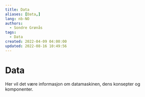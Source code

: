 ```yaml
---
title: Data
aliases: [Data,]
lang: nb-NO
authors:
  - Sondre Grønås
tags:
  - Data
created: 2022-04-09 04:00:00
updated: 2022-08-16 10:49:56
---
```

# Data
Her vil det være informasjon om datamaskinen, dens konsepter og komponenter.
